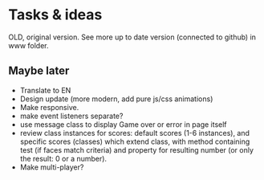 
# Tasks & ideas

OLD, original version. See more up to date version (connected to github) in www folder.

## Maybe later

- Translate to EN
- Design update (more modern, add pure js/css animations)
- Make responsive.
- make event listeners separate?
- use message class to display Game over or error in page itself
- review class instances for scores: default scores (1-6 instances), and specific scores (classes) which extend class, with method containing test (if faces match criteria) and property for resulting number (or only the result: 0 or a number).
- Make multi-player?


